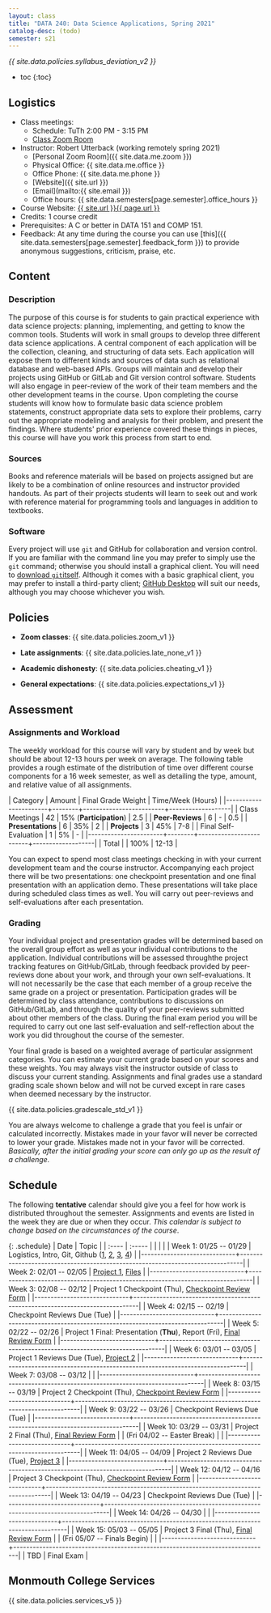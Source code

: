 ```yaml
---
layout: class
title: "DATA 240: Data Science Applications, Spring 2021"
catalog-desc: (todo)
semester: s21
---
```


*{{ site.data.policies.syllabus_deviation_v2 }}*

* toc
{:toc}

## Logistics

* Class meetings: 
  * Schedule: TuTh 2:00 PM - 3:15 PM 
  * [Class Zoom Room](https://monmouthcollege.zoom.us/j/96050734012)
* Instructor: Robert Utterback (working remotely spring 2021)
  * [Personal Zoom Room]({{ site.data.me.zoom }})
  * Physical Office: {{ site.data.me.office }}
  * Office Phone: {{ site.data.me.phone }}
  * [Website]({{ site.url }})
  * [Email](mailto:{{ site.email }})
  * Office hours: {{ site.data.semesters[page.semester].office_hours }}
* Course Website: <a href="{{ site.url }}{{ page.url }}">{{ site.url }}{{ page.url }}</a>
* Credits: 1 course credit
* Prerequisites: A C or better in DATA 151 and COMP 151.
* Feedback: At any time during the course you can use
  [this]({{ site.data.semesters[page.semester].feedback_form }}) to provide
  anonymous suggestions, criticism, praise, etc.

## Content

### Description

The purpose of this course is for students to gain practical
experience with data science projects: planning, implementing, and
getting to know the common tools. Students will work in small groups
to develop three different data science applications. A central
component of each application will be the collection, cleaning, and
structuring of data sets. Each application will expose them to
different kinds and sources of data such as relational database and
web-based APIs.  Groups will maintain and develop their projects using
GitHub or GitLab and Git version control software. Students will also
engage in peer-review of the work of their team members and the other
development teams in the course. Upon completing the course students
will know how to formulate basic data science problem statements,
construct appropriate data sets to explore their problems, carry out
the appropriate modeling and analysis for their problem, and present
the findings. Where students' prior experience covered these things in
pieces, this course will have you work this process from start to end.

### Sources

Books and reference materials will be based on projects assigned but
are likely to be a combination of online resources and instructor
provided handouts. As part of their projects students will learn to
seek out and work with reference material for programming tools and
languages in addition to textbooks.

### Software

Every project will use `git` and GitHub for collaboration and version
control. If you are familiar with the command line you may prefer to
simply use the `git` command; otherwise you should install a graphical
client. You will need to [download
`git`itself](https://git-scm.com/downloads). Although it comes with a
basic graphical client, you may prefer to install a third-party
client; [GitHub Desktop](https://desktop.github.com/) will suit our
needs, although you may choose whichever you wish.

## Policies

* **Zoom classes**: {{ site.data.policies.zoom_v1 }}

* **Late assignments**: {{ site.data.policies.late_none_v1 }}

* **Academic dishonesty**: {{ site.data.policies.cheating_v1 }}

* **General expectations**: {{ site.data.policies.expectations_v1 }}

## Assessment

### Assignments and Workload

The weekly workload for this course will vary by student and by week
but should be about 12-13 hours per week on average. The following
table provides a rough estimate of the distribution of time over
different course components for a 16 week semester, as well as
detailing the type, amount, and relative value of all assignments.

| Category              | Amount |      Final Grade Weight | Time/Week (Hours) |
|-----------------------+--------+-------------------------+-------------------|
| Class Meetings        |     42 | 15% (**Participation**) |               2.5 |
| **Peer-Reviews**      |      6 |                       - |               0.5 |
| **Presentations**     |      6 |                     35% |                 2 |
| **Projects**          |      3 |                     45% |               7-8 |
| Final Self-Evaluation |      1 |                      5% |                 - |
|-----------------------+--------+-------------------------+-------------------|
| Total                 |        |                    100% |             12-13 |

You can expect to spend most class meetings checking in with your
current development team and the course instructor. Accompanying each
project there will be two presentations: one checkpoint presentation
and one final presentation with an application demo. These
presentations will take place during scheduled class times as
well. You will carry out peer-reviews and self-evaluations after each
presentation.

### Grading

Your individual project and presentation grades will be determined
based on the overall group effort as well as your individual
contributions to the application. Individual contributions will be
assessed throughthe project tracking features on GitHub/GitLab,
through feedback provided by peer-reviews done about your work, and
through your own self-evaluations. It will not necessarily be the case
that each member of a group receive the same grade on a project or
presentation. Participation grades will be determined by class
attendance, contributions to discussions on GitHub/GitLab, and through
the quality of your peer-reviews submitted about other members of the
class. During the final exam period you will be required to carry out
one last self-evaluation and self-reflection about the work you did
throughout the course of the semester.

Your final grade is based on a weighted average of particular
assignment categories. You can estimate your current grade based on
your scores and these weights. You may always visit the instructor
outside of class to discuss your current standing. Assignments and
final grades use a standard grading scale shown below and will not
be curved except in rare cases when deemed necessary by the
instructor.

{{ site.data.policies.gradescale_std_v1 }}

You are always welcome to challenge a grade that you feel is unfair or
calculated incorrectly. Mistakes made in your favor will never be
corrected to lower your grade. Mistakes made not in your favor will be
corrected. *Basically, after the initial grading your score can only
go up as the result of a challenge.*

## Schedule
The following **tentative** calendar should give you a feel for how
work is distributed throughout the semester. Assignments and events
are listed in the week they are due or when they occur. *This calendar
is subject to change based on the circumstances of the course*.

{: .schedule}
| Date                        | Topic                                                                         |
| :----                       | :-----                                                                        |
| <l18>                       | <l35>                                                                         |
| Week 1: 01/25 -- 01/29      | Logistics, Intro, Git, Github ([1][1], [2][2], [3][3], [4][4])                |
|-----------------------------+-------------------------------------------------------------------------------|
| Week 2: 02/01 -- 02/05      | [Project 1](proj1.pdf), [Files][5]                                            |
|-----------------------------+-------------------------------------------------------------------------------|
| Week 3: 02/08 -- 02/12      | Project 1 Checkpoint (Thu), [Checkpoint Review Form][6]                       |
|-----------------------------+-------------------------------------------------------------------------------|
| Week 4: 02/15 -- 02/19      | Checkpoint Reviews Due (Tue)                                                  |
|-----------------------------+-------------------------------------------------------------------------------|
| Week 5: 02/22 -- 02/26      | Project 1 Final: Presentation (**Thu**), Report (Fri), [Final Review Form][7] |
|-----------------------------+-------------------------------------------------------------------------------|
| Week 6: 03/01 -- 03/05      | Project 1 Reviews Due (Tue), [Project 2](proj2.pdf)                           |
|-----------------------------+-------------------------------------------------------------------------------|
| Week 7: 03/08 -- 03/12      |                                                                               |
|-----------------------------+-------------------------------------------------------------------------------|
| Week 8: 03/15 -- 03/19      | Project 2 Checkpoint (Thu), [Checkpoint Review Form][6]                       |
|-----------------------------+-------------------------------------------------------------------------------|
| Week 9: 03/22 -- 03/26      | Checkpoint Reviews Due (Tue)                                                  |
|-----------------------------+-------------------------------------------------------------------------------|
| Week 10: 03/29 -- 03/31     | Project 2 Final (Thu), [Final Review Form][7]                                 |
| (Fri 04/02 -- Easter Break) |                                                                               |
|-----------------------------+-------------------------------------------------------------------------------|
| Week 11: 04/05 -- 04/09     | Project 2 Reviews Due (Tue), [Project 3](proj3.pdf)                           |
|-----------------------------+-------------------------------------------------------------------------------|
| Week 12: 04/12 -- 04/16     | Project 3 Checkpoint (Thu), [Checkpoint Review Form][6]                       |
|-----------------------------+-------------------------------------------------------------------------------|
| Week 13: 04/19 -- 04/23     | Checkpoint Reviews Due (Tue)                                                  |
|-----------------------------+-------------------------------------------------------------------------------|
| Week 14: 04/26 -- 04/30     |                                                                               |
|-----------------------------+-------------------------------------------------------------------------------|
| Week 15: 05/03 -- 05/05     | Project 3 Final (Thu), [Final Review Form][7]                                 |
| (Fri 05/07 -- Finals Begin) |                                                                               |
|-----------------------------+-------------------------------------------------------------------------------|
| TBD                         | Final Exam                                                                    |

[1]: https://try.github.io/
[2]: https://www.tutorialspoint.com/git/index.htm
[3]: https://git-scm.com/docs/gittutorial
[4]: https://github.com/bloomberg/git-adventure-game
[5]: https://monmouthcollege-my.sharepoint.com/:f:/g/personal/rutterback_monmouthcollege_edu/EtvwBXkkI9hDnmRqJviGwkkBqTvOYrV7-_KP3cipUWwTdw?e=PKAwoT
[6]: https://forms.office.com/Pages/ResponsePage.aspx?id=2CUxPywZP0ec1n97FfYhs8Yn_tnrj59Js226l2OfoDlURE5XWElRWUxEU1pMOVBWSzUzUFlZR0Y3QS4u
[7]: https://forms.office.com/Pages/ResponsePage.aspx?id=2CUxPywZP0ec1n97FfYhs8Yn_tnrj59Js226l2OfoDlUNElNUzVROUNDRzY4MVk0RUpHNkNPMzVFSC4u

## Monmouth College Services

{{ site.data.policies.services_v5 }}

<!-- Local Variables: -->
<!-- eval: (orgtbl-mode) -->
<!-- End: -->

